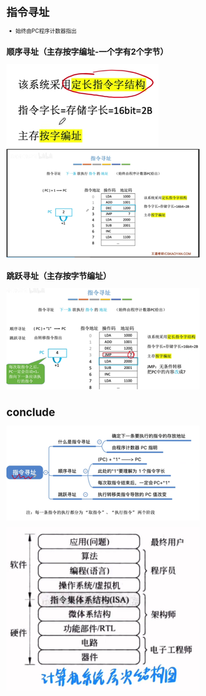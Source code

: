 


# 指令寻址
- 始终由PC程序计数器指出
## 顺序寻址（主存按字编址-一个字有2个字节）
![输入图片说明](/imgs/2025-08-11/3qsDyvTsuBkG2PEw.png)
![输入图片说明](/imgs/2025-08-11/vuwkbnc0pIMG2xUP.png)

## 跳跃寻址（主存按字节编址）
![输入图片说明](/imgs/2025-08-11/iSKwfkVg5ckzdVsg.png)

# conclude
![输入图片说明](/imgs/2025-08-11/u4GUfUTKeVCMMeuR.png)

![输入图片说明](/imgs/2025-10-13/6ecPLR4jvwI5W9f3.png)
<!--stackedit_data:
eyJoaXN0b3J5IjpbMzA4Nzg3OTMzXX0=
-->